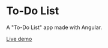 # To-Do List

A "To-Do List" app made with Angular.

[Live demo](https://vinilsilv.github.io/angular-to-do-list)
